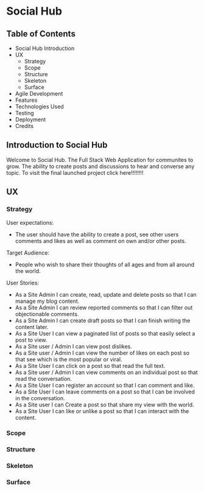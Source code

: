 # Social Hub

## Table of Contents
* Social Hub Introduction
* UX
    + Strategy
    + Scope
    + Structure
    + Skeleton
    + Surface
* Agile Development
* Features
* Technologies Used
* Testing
* Deployment
* Credits

## Introduction to Social Hub
Welcome to Social Hub. The Full Stack Web Application for communites to grow. The ability to create posts and discussions to hear and converse any topic. To visit the final launched project click here!!!!!!!!

## UX
### Strategy
User expectations:
* The user should have the ability to create a post, see other users comments and likes as well as comment on own and/or other posts.

Target Audience:
* People who wish to share their thoughts of all ages and from all around the world.

User Stories:
* As a Site Admin I can create, read, update and delete posts so that I can manage my blog content.
* As a Site Admin I can review reported comments so that I can filter out objectionable comments.
* As a Site Admin I can create draft posts so that I can finish writing the content later.
* As a Site User I can view a paginated list of posts so that easily select a post to view.
* As a Site user / Admin I can view post dislikes.
* As a Site user / Admin I can view the number of likes on each post so that see which is the most popular or viral.
* As a Site User I can click on a post so that read the full text.
* As a Site user / Admin I can view comments on an individual post so that read the conversation.
* As a Site User I can register an account so that I can comment and like.
* As a Site User I can leave comments on a post so that I can be involved in the conversation.
* As a Site user I can Create a post so that share my view with the world.
* As a Site User I can like or unlike a post so that I can interact with the content.

### Scope

### Structure

### Skeleton

### Surface